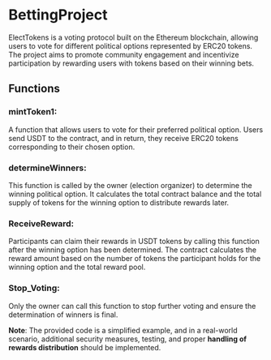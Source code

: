 # BettingProject
ElectTokens is a  voting protocol built on the Ethereum blockchain, allowing users to vote for different political options represented by ERC20 tokens. The project aims to promote community engagement and incentivize participation by rewarding users with tokens based on their winning bets.

## Functions
### mintToken1: 
A function that allows users to vote for their preferred political option. Users send USDT to the contract, and in return, they receive ERC20 tokens corresponding to their chosen option.

### determineWinners: 
This function is called by the owner (election organizer) to determine the winning political option. It calculates the total contract balance and the total supply of tokens for the winning option to distribute rewards later.

### ReceiveReward: 
Participants can claim their rewards in USDT tokens by calling this function after the winning option has been determined. The contract calculates the reward amount based on the number of tokens the participant holds for the winning option and the total reward pool.

### Stop_Voting: 
Only the owner can call this function to stop further voting and ensure the determination of winners is final.

**Note**: The provided code is a simplified example, and in a real-world scenario, additional security measures, testing, and proper **handling of rewards distribution** should be implemented.

